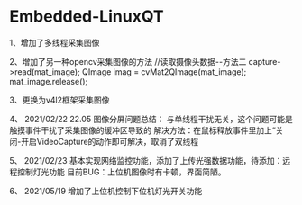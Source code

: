 # Embedded-LinuxQT

1、增加了多线程采集图像

2、增加了另一种opencv采集图像的方法
//读取摄像头数据--方法二
    capture->read(mat_image);
    QImage imag = cvMat2QImage(mat_image);
    mat_image.release();

3、更换为v4l2框架采集图像

4、
2021/02/22 22.05
图像分屏问题总结：
与单线程干扰无关，这个问题可能是触摸事件干扰了采集图像的缓冲区导致的
解决方法：在鼠标释放事件里加上“关闭-开启VideoCapture的动作即可解决，取消了双线程

5、
2021/02/23
基本实现网络监控功能，添加了上传光强数据功能，待添加：远程控制灯光功能
目前BUG：上位机图像时有卡顿，界面简陋。

6、
2021/05/19
增加了上位机控制下位机灯光开关功能
